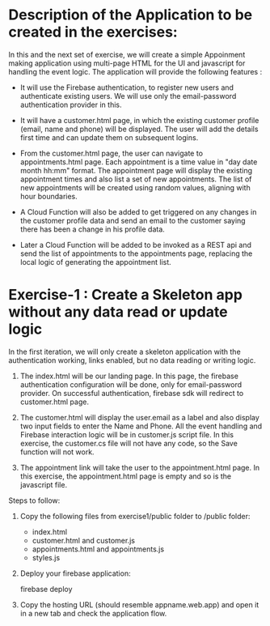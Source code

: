 
# Description of the Application to be created in the exercises:

In this and the next set of exercise, we will create a simple Appoinment making application using multi-page HTML for the UI and javascript for handling the event logic. The application will provide the following features :

* It will use the Firebase authentication, to register new users and authenticate existing users. We will use only the email-password authentication provider in this.

* It will have a customer.html page, in which the existing customer profile (email, name and phone) will be displayed. The user will add the details first time and can update them on subsequent logins.

* From the customer.html page, the user can navigate to appointments.html page. Each appointment is a time value in "day date month hh:mm" format. The appointment  page will display the existing appointment times and also list a set of new appointments. The list of new appointments will be created using random values, aligning with hour boundaries.

* A Cloud Function will also be added to get triggered on any changes in the customer profile data and send an email to the customer saying there has been a change in his profile data.

* Later a Cloud Function will be added to be invoked as a REST api and send the list of appointments to the appointments page, replacing the local logic of generating the appointment list.

# Exercise-1 : Create a Skeleton app without any data read or update logic

In the first iteration, we will only create a skeleton application with the authentication working, links enabled, but no data reading or writing logic.

1. The index.html will be our landing page. In this page, the firebase authentication configuration will be done, only for email-password provider. On successful authentication, firebase sdk will redirect to customer.html page.

1. The customer.html will display the user.email as a label and also display two input fields to enter the Name and Phone. All the event handling and Firebase interaction logic will be in customer.js script file. In this exercise, the customer.cs file will not have any code, so the Save function will not work.

1. The appointment link will take the user to the appointment.html page. In this exercise, the appointment.html page is empty and so is the javascript file.


Steps to follow:
1. Copy the following files from exercise1/public folder to <your-firebase-root>/public folder:
    * index.html
    * customer.html and customer.js
    * appointments.html and appointments.js
    * styles.js 

1. Deploy your firebase application:

	firebase deploy

1. Copy the hosting URL (should resemble appname.web.app) and open it in a new tab and check the application flow.